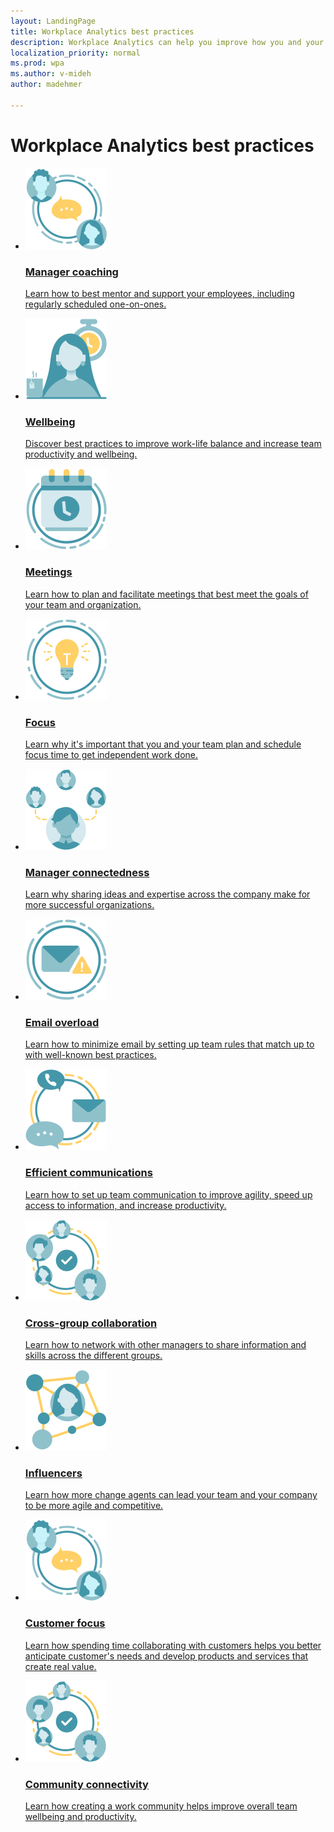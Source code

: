 ```yaml
---
layout: LandingPage
title: Workplace Analytics best practices
description: Workplace Analytics can help you improve how you and your organization gets work done.
localization_priority: normal 
ms.prod: wpa
ms.author: v-mideh
author: madehmer

---
```

# Workplace Analytics best practices


<ul class="panelContent cardsY">
    <li>
        <a href="./coaching.md">
        <div class="cardSize">
            <div class="cardPadding">
                <div class="card">
                    <div class="cardImageOuter">
                        <div class="cardImage">
                            <img src="../images/wpa/playbooks/manager-coaching-64x64.svg" alt="manager coaching"/>
                        </div>
                    </div>
                    <div class="cardText">
                        <h3>Manager coaching</h3>
                        <p>Learn how to best mentor and support your employees, including regularly scheduled one-on-ones.</p>
                    </div>
                </div>
            </div>
        </div>
        </a>
    </li>
    <li>
        <a href="./wellbeing.md">
        <div class="cardSize">
            <div class="cardPadding">
                <div class="card">
                    <div class="cardImageOuter">
                        <div class="cardImage">
                            <img src="../images/wpa/playbooks/wellbeing-64x64.svg" alt="wellbeing"/>
                        </div>
                    </div>
                    <div class="cardText">
                        <h3>Wellbeing</h3>
                        <p>Discover best practices to improve work-life balance and increase team productivity and wellbeing. </p>
                    </div>
                </div>
            </div>
        </div>
        </a>
    </li>
    <li>
        <a href="./meetings.md">
        <div class="cardSize">
            <div class="cardPadding">
                <div class="card">
                    <div class="cardImageOuter">
                        <div class="cardImage">
                            <img src="../images/wpa/playbooks/meetings-64x64.svg" alt="meetings" />
                        </div>
                    </div>
                    <div class="cardText">
                        <h3>Meetings</h3>
                        <p>Learn how to plan and facilitate meetings that best meet the goals of your team and organization.</p>
                    </div>
                </div>
            </div>
        </div>
        </a>
    </li>
    <li>
        <a href="./focus.md">
        <div class="cardSize">
            <div class="cardPadding">
                <div class="card">
                    <div class="cardImageOuter">
                        <div class="cardImage">
                            <img src="../images/wpa/playbooks/focus-64x64.svg" alt="focus" />
                        </div>
                    </div>
                    <div class="cardText">
                        <h3>Focus</h3>
                        <p>Learn why it's important that you and your team plan and schedule focus time to get independent work done.</p>
                    </div>
                </div>
            </div>
        </div>
        </a>
    </li>
    <li>
        <a href="./connectedness.md">
        <div class="cardSize">
            <div class="cardPadding">
                <div class="card">
                    <div class="cardImageOuter">
                        <div class="cardImage">
                            <img src="../images/wpa/playbooks/manage-connectedness-64x64.svg" alt="manage connectedness" />
                        </div>
                    </div>
                    <div class="cardText">
                        <h3>Manager connectedness</h3>
                        <p>Learn why sharing ideas and expertise across the company make for more successful organizations.</p>
                    </div>
                </div>
            </div>
        </div>
        </a>
    </li>
    <li>
        <a href="./overload.md">
        <div class="cardSize">
            <div class="cardPadding">
                <div class="card">
                    <div class="cardImageOuter">
                        <div class="cardImage">
                            <img src="../images/wpa/playbooks/email-overload-64x64.svg" alt="email overload" />
                        </div>
                    </div>
                    <div class="cardText">
                        <h3>Email overload</h3>
                        <p>Learn how to minimize email by setting up team rules that match up to with well-known best practices.</p>
                    </div>
                </div>
            </div>
        </div>
        </a>
    </li>
    <li>
        <a href="./communication.md">
        <div class="cardSize">
            <div class="cardPadding">
                <div class="card">
                    <div class="cardImageOuter">
                        <div class="cardImage">
                            <img src="../images/wpa/playbooks/efficient-communications-64x64.svg" alt="efficient communications" />
                        </div>
                    </div>
                    <div class="cardText">
                        <h3>Efficient communications</h3>
                        <p>Learn how to set up team communication to improve agility, speed up access to information, and increase productivity.</p>
                    </div>
                </div>
            </div>
        </div>
        </a>
    </li>
    <li>
        <a href="./cgcollaboration.md">
        <div class="cardSize">
            <div class="cardPadding">
                <div class="card">
                    <div class="cardImageOuter">
                        <div class="cardImage">
                            <img src="../images/wpa/playbooks/cross-group-collab-64x64.svg" alt="cross-group collaboration" />
                        </div>
                    </div>
                    <div class="cardText">
                        <h3>Cross-group collaboration</h3>
                        <p>Learn how to network with other managers to share information and skills across the different groups.</p>
                    </div>
                </div>
            </div>
        </div>
        </a>
    </li>
    <li>
        <a href="./influencer.md">
        <div class="cardSize">
            <div class="cardPadding">
                <div class="card">
                    <div class="cardImageOuter">
                        <div class="cardImage">
                            <img src="../images/wpa/playbooks/influencer-64x64.svg" alt="influencer" />
                        </div>
                    </div>
                    <div class="cardText">
                        <h3>Influencers</h3>
                        <p>Learn how more change agents can lead your team and your company to be more agile and competitive.</p>
                    </div>
                </div>
            </div>
        </div>
        </a>
    </li>
    <li>
        <a href="./cust-collab.md">
        <div class="cardSize">
            <div class="cardPadding">
                <div class="card">
                    <div class="cardImageOuter">
                        <div class="cardImage">
                            <img src="../images/wpa/playbooks/manager-coaching-64x64.svg" alt="customer focus"/>
                        </div>
                    </div>
                    <div class="cardText">
                        <h3>Customer focus</h3>
                        <p>Learn how spending time collaborating with customers helps you better anticipate customer's needs and develop products and services that create real value.</p>
                    </div>
                </div>
            </div>
        </div>
        </a>
    </li>
    <li>
        <a href="connectivity.md">
        <div class="cardSize">
            <div class="cardPadding">
                <div class="card">
                    <div class="cardImageOuter">
                        <div class="cardImage">
                            <img src="../images/wpa/playbooks/cross-group-collab-64x64.svg" alt="customer focus"/>
                        </div>
                    </div>
                    <div class="cardText">
                        <h3>Community connectivity</h3>
                        <p>Learn how creating a work community helps improve overall team wellbeing and productivity.</p>
                    </div>
                </div>
            </div>
        </div>
        </a>
    </li>
</ul>
